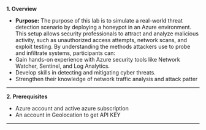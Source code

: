 **1. Overview**

- **Purpose:** The purpose of this lab is to simulate a real-world threat detection scenario by deploying a honeypot in an Azure environment. This setup allows security professionals to attract and analyze malicious activity, such as unauthorized access attempts, network scans, and exploit testing. By understanding the methods attackers use to probe and infiltrate systems, participants can:
- Gain hands-on experience with Azure security tools like Network Watcher, Sentinel, and Log Analytics.
- Develop skills in detecting and mitigating cyber threats.
- Strengthen their knowledge of network traffic analysis and attack patter

---

**2. Prerequisites**

- Azure account and active azure subscription
- An account in Geolocation to get API KEY

---
